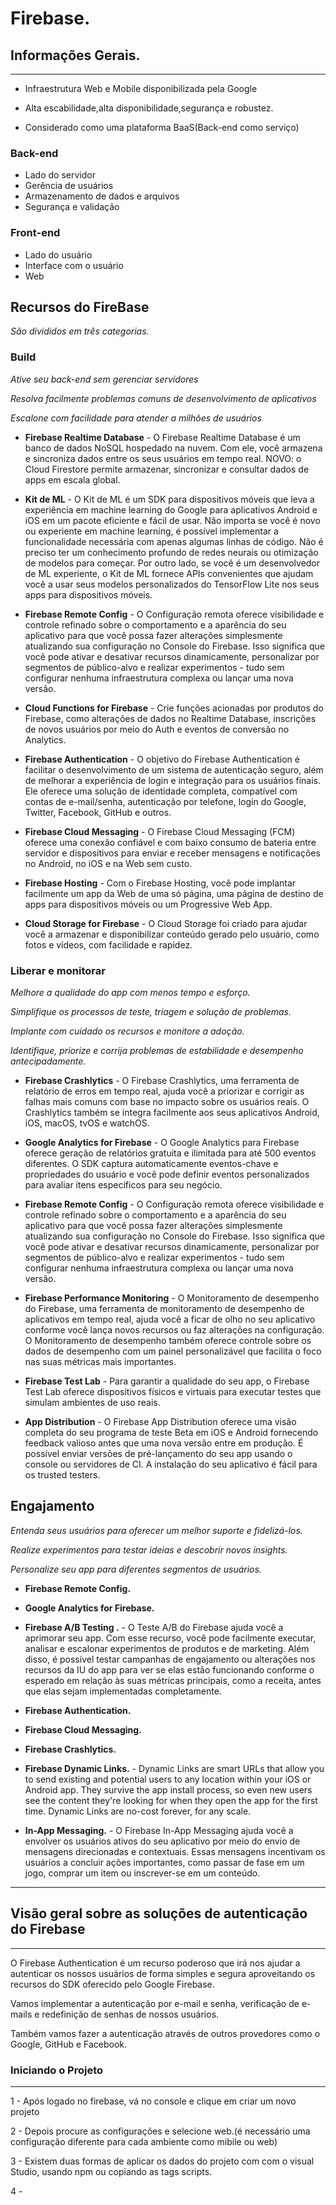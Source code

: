 # Firebase. #
## Informações Gerais. ##
---


* Infraestrutura Web e Mobile disponibilizada pela Google

* Alta escabilidade,alta disponibilidade,segurança e robustez.

* Considerado como uma plataforma BaaS(Back-end como serviço)

### Back-end ##

* Lado do servidor
* Gerência de usuários
* Armazenamento de dados e arquivos
* Segurança e validação

### Front-end 

* Lado do usuário
* Interface com o usuário
* Web


## Recursos do FireBase

*São divididos em três categorias.*

### Build
*Ative seu back-end sem gerenciar servidores*

*Resolva facilmente problemas comuns de desenvolvimento de aplicativos*

*Escalone com facilidade para atender a milhões de usuários*



* **Firebase Realtime Database** - O Firebase Realtime Database é um banco de dados NoSQL hospedado na nuvem. Com ele, você armazena e sincroniza dados entre os seus usuários em tempo real.
NOVO: o Cloud Firestore permite armazenar, sincronizar e consultar dados de apps em escala global.

* **Kit de ML** - O Kit de ML é um SDK para dispositivos móveis que leva a experiência em machine learning do Google para aplicativos Android e iOS em um pacote eficiente e fácil de usar. Não importa se você é novo ou experiente em machine learning, é possível implementar a funcionalidade necessária com apenas algumas linhas de código. Não é preciso ter um conhecimento profundo de redes neurais ou otimização de modelos para começar. Por outro lado, se você é um desenvolvedor de ML experiente, o Kit de ML fornece APIs convenientes que ajudam você a usar seus modelos personalizados do TensorFlow Lite nos seus apps para dispositivos móveis.

* **Firebase Remote Config** - O Configuração remota oferece visibilidade e controle refinado sobre o comportamento e a aparência do seu aplicativo para que você possa fazer alterações simplesmente atualizando sua configuração no Console do Firebase. Isso significa que você pode ativar e desativar recursos dinamicamente, personalizar por segmentos de público-alvo e realizar experimentos - tudo sem configurar nenhuma infraestrutura complexa ou lançar uma nova versão.

* **Cloud Functions for Firebase** - Crie funções acionadas por produtos do Firebase, como alterações de dados no Realtime Database, inscrições de novos usuários por meio do Auth e eventos de conversão no Analytics.

* **Firebase Authentication** - O objetivo do Firebase Authentication é facilitar o desenvolvimento de um sistema de autenticação seguro, além de melhorar a experiência de login e integração para os usuários finais. Ele oferece uma solução de identidade completa, compatível com contas de e-mail/senha, autenticação por telefone, login do Google, Twitter, Facebook, GitHub e outros.

* **Firebase Cloud Messaging** - O Firebase Cloud Messaging (FCM) oferece uma conexão confiável e com baixo consumo de bateria entre servidor e dispositivos para enviar e receber mensagens e notificações no Android, no iOS e na Web sem custo.

* **Firebase Hosting** - Com o Firebase Hosting, você pode implantar facilmente um app da Web de uma só página, uma página de destino de apps para dispositivos móveis ou um Progressive Web App.

* **Cloud Storage for Firebase** - O Cloud Storage foi criado para ajudar você a armazenar e disponibilizar conteúdo gerado pelo usuário, como fotos e vídeos, com facilidade e rapidez.

### Liberar e monitorar

*Melhore a qualidade do app com menos tempo e esforço.*

*Simplifique os processos de teste, triagem e solução de problemas.*

*Implante com cuidado os recursos e monitore a adoção.*

*Identifique, priorize e corrija problemas de estabilidade e desempenho antecipadamente.*

* **Firebase Crashlytics** -  O Firebase Crashlytics, uma ferramenta de relatório de erros em tempo real, ajuda você a priorizar e corrigir as falhas mais comuns com base no impacto sobre os usuários reais. O Crashlytics também se integra facilmente aos seus aplicativos Android, iOS, macOS, tvOS e watchOS.

* **Google Analytics for Firebase** - O Google Analytics para Firebase oferece geração de relatórios gratuita e ilimitada para até 500 eventos diferentes. O SDK captura automaticamente eventos-chave e propriedades do usuário e você pode definir eventos personalizados para avaliar itens específicos para seu negócio.

* **Firebase Remote Config** - O Configuração remota oferece visibilidade e controle refinado sobre o comportamento e a aparência do seu aplicativo para que você possa fazer alterações simplesmente atualizando sua configuração no Console do Firebase. Isso significa que você pode ativar e desativar recursos dinamicamente, personalizar por segmentos de público-alvo e realizar experimentos - tudo sem configurar nenhuma infraestrutura complexa ou lançar uma nova versão.

* **Firebase Performance Monitoring** - O Monitoramento de desempenho do Firebase, uma ferramenta de monitoramento de desempenho de aplicativos em tempo real, ajuda você a ficar de olho no seu aplicativo conforme você lança novos recursos ou faz alterações na configuração. O Monitoramento de desempenho também oferece controle sobre os dados de desempenho com um painel personalizável que facilita o foco nas suas métricas mais importantes.

* **Firebase Test Lab** - Para garantir a qualidade do seu app, o Firebase Test Lab oferece dispositivos físicos e virtuais para executar testes que simulam ambientes de uso reais.

* **App Distribution** - O Firebase App Distribution oferece uma visão completa do seu programa de teste Beta em iOS e Android fornecendo feedback valioso antes que uma nova versão entre em produção. É possível enviar versões de pré-lançamento do seu app usando o console ou servidores de CI. A instalação do seu aplicativo é fácil para os trusted testers.

## Engajamento ##

*Entenda seus usuários para oferecer um melhor suporte e fidelizá-los.*

*Realize experimentos para testar ideias e descobrir novos insights.*

*Personalize seu app para diferentes segmentos de usuários.*

* **Firebase Remote Config.** 

* **Google Analytics for Firebase.**
* **Firebase A/B Testing .** - O Teste A/B do Firebase ajuda você a aprimorar seu app. Com esse recurso, você pode facilmente executar, analisar e escalonar experimentos de produtos e de marketing. Além disso, é possível testar campanhas de engajamento ou alterações nos recursos da IU do app para ver se elas estão funcionando conforme o esperado em relação às suas métricas principais, como a receita, antes que elas sejam implementadas completamente.

* **Firebase Authentication.**
* **Firebase Cloud Messaging.**
* **Firebase Crashlytics.**

* **Firebase Dynamic Links.** - Dynamic Links are smart URLs that allow you to send existing and potential users to any location within your iOS or Android app. They survive the app install process, so even new users see the content they're looking for when they open the app for the first time. Dynamic Links are no-cost forever, for any scale.
* **In-App Messaging.** - O Firebase In-App Messaging ajuda você a envolver os usuários ativos do seu aplicativo por meio do envio de mensagens direcionadas e contextuais. Essas mensagens incentivam os usuários a concluir ações importantes, como passar de fase em um jogo, comprar um item ou inscrever-se em um conteúdo.

---
## Visão geral sobre as soluções de autenticação do Firebase ##
---

O Firebase Authentication é um recurso poderoso que irá nos ajudar a autenticar os nossos usuários de forma simples e segura aproveitando os recursos do SDK oferecido pelo Google Firebase.

Vamos implementar a autenticação por e-mail e senha, verificação de e-mails e redefinição de senhas de nossos usuários.

Também vamos fazer a autenticação através de outros provedores como o Google, GitHub e Facebook.

### Iniciando o Projeto
---
1 - Após logado no firebase, vá no console e clique em criar um novo projeto

2 - Depois procure as configurações e selecione web.(é necessário uma configuração diferente para cada ambiente como mibile ou web)

3 - Existem duas formas de aplicar os dados do projeto com com o visual Studio, usando npm ou copiando as tags scripts.

4 - 
